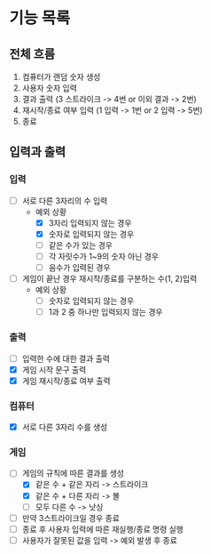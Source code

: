 # 기능 목록

## 전체 흐름
1. 컴퓨터가 랜덤 숫자 생성
2. 사용자 숫자 입력
3. 결과 출력 (3 스트라이크 -> 4번 or 이외 결과 -> 2번)
4. 재시작/종료 여부 입력 (1 입력 -> 1번 or 2 입력 -> 5번) 
5. 종료

## 입력과 출력
### 입력
- [ ] 서로 다른 3자리의 수 입력
  - 예외 상황
    - [x] 3자리 입력되지 않는 경우
    - [x] 숫자로 입력되지 않는 경우
    - [ ] 같은 수가 있는 경우
    - [ ] 각 자릿수가 1~9의 숫자 아닌 경우
    - [ ] 음수가 입력된 경우
  
- [ ] 게임이 끝난 경우 재시작/종료를 구분하는 수(1, 2)입력
  - 예외 상황
    - [ ] 숫자로 입력되지 않는 경우
    - [ ] 1과 2 중 하나만 입력되지 않는 경우
### 출력
- [ ] 입력한 수에 대한 결과 출력
- [x] 게임 시작 문구 출력
- [x] 게임 재시작/종료 여부 출력

### 컴퓨터
- [x] 서로 다른 3자리 수를 생성

### 게임
- [ ] 게임의 규칙에 따른 결과를 생성
  - [x] 같은 수 + 같은 자리 -> 스트라이크
  - [x] 같은 수 + 다른 자리 -> 볼
  - [ ] 모두 다른 수 -> 낫싱
- [ ] 만약 3스트라이크일 경우 종료
- [ ] 종료 후 사용자 입력에 따른 재실행/종료 명령 실행
- [ ] 사용자가 잘못된 값을 입력 -> 예외 발생 후 종료
